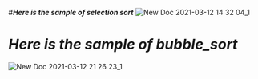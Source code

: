 #**_Here is the sample of selection sort_**
![New Doc 2021-03-12 14 32 04_1](https://user-images.githubusercontent.com/67545874/110950590-38f2a780-836e-11eb-85db-a2120d36af72.jpg)
# **_Here is the sample of bubble_sort_**
![New Doc 2021-03-12 21 26 23_1](https://user-images.githubusercontent.com/67545874/110961847-70ffe780-837a-11eb-887f-ea7d2b4ab609.jpg)



